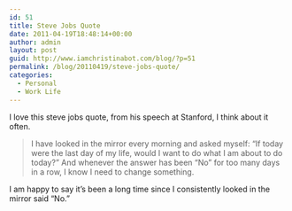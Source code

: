 ```yaml
---
id: 51
title: Steve Jobs Quote
date: 2011-04-19T18:48:14+00:00
author: admin
layout: post
guid: http://www.iamchristinabot.com/blog/?p=51
permalink: /blog/20110419/steve-jobs-quote/
categories:
  - Personal
  - Work Life
---
```

I love this steve jobs quote, from his speech at Stanford, I think about it often.

> I have looked in the mirror every morning and asked myself: &#8220;If today were the last day of my life, would I want to do what I am about to do today?&#8221; And whenever the answer has been &#8220;No&#8221; for too many days in a row, I know I need to change something.

I am happy to say it&#8217;s been a long time since I consistently looked in the mirror said &#8220;No.&#8221;
